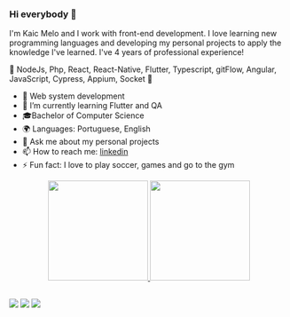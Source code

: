 ### Hi everybody 👋

I'm Kaic Melo and I work with front-end development.
I love learning new programming languages and developing my personal projects to apply the knowledge I've learned. I've 4 years of professional experience!

🤎 NodeJs, Php, React, React-Native, Flutter, Typescript, gitFlow, Angular, JavaScript, Cypress, Appium, Socket 🤎

- 🔭 Web system development
- 🌱 I’m currently learning Flutter and QA
- 🎓Bachelor of Computer Science
- 🌍 Languages: Portuguese, English
- 💬 Ask me about my personal projects
- 📫 How to reach me: <a href="https://www.linkedin.com/in/kaicmelo7" target="blank">linkedin</a>
- ⚡ Fun fact: I love to play soccer, games and go to the gym

<div align="center">
  <a href="https://github.com/KaicMelo">
  <img height="180em" src="https://github-readme-stats.vercel.app/api?username=KaicMelo&show_icons=true&theme=dracula&include_all_commits=true&count_private=true"/>
  <img height="180em" src="https://github-readme-stats.vercel.app/api/top-langs/?username=KaicMelo&layout=compact&langs_count=7&theme=dracula"/>
</div>
  
  ##
 
<div> 
  <a href="https://instagram.com/kahmsantos" target="_blank"><img src="https://img.shields.io/badge/-Instagram-%23E4405F?style=for-the-badge&logo=instagram&logoColor=white" target="_blank"></a>
  <a href = "mailto:kaicmelosantos@gmail.com"><img src="https://img.shields.io/badge/-Gmail-%23333?style=for-the-badge&logo=gmail&logoColor=white" target="_blank"></a>
  <a href="https://www.linkedin.com/in/kaicmelo7" target="_blank"><img src="https://img.shields.io/badge/-LinkedIn-%230077B5?style=for-the-badge&logo=linkedin&logoColor=white" target="_blank"></a> 
 
</div>
